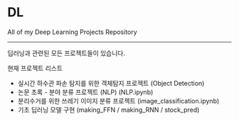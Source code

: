 # DL
All of my Deep Learning Projects Repository

---
딥러닝과 관련된 모든 프로젝트들이 있습니다.

현재 프로젝트 리스트
- 실시간 하수관 파손 탐지를 위한 객체탐지 프로젝트 (Object Detection)
- 논문 초록 - 분야 분류 프로젝트 (NLP) (NLP.ipynb)
- 분리수거를 위한 쓰레기 이미지 분류 프로젝트 (image_classification.ipynb)
- 기초 딥러닝 모델 구현 (making_FFN / making_RNN / stock_pred)
